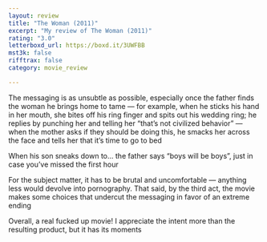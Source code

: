 ```yaml
---
layout: review
title: "The Woman (2011)"
excerpt: "My review of The Woman (2011)"
rating: "3.0"
letterboxd_url: https://boxd.it/3UWFBB
mst3k: false
rifftrax: false
category: movie_review

---
```


The messaging is as unsubtle as possible, especially once the father finds the woman he brings home to tame — for example, when he sticks his hand in her mouth, she bites off his ring finger and spits out his wedding ring; he replies by punching her and telling her “that’s not civilized behavior” — when the mother asks if they should be doing this, he smacks her across the face and tells her that it’s time to go to bed

When his son sneaks down to… the father says “boys will be boys”, just in case you’ve missed the first hour

For the subject matter, it has to be brutal and uncomfortable — anything less would devolve into pornography. That said, by the third act, the movie makes some choices that undercut the messaging in favor of an extreme ending

Overall, a real fucked up movie! I appreciate the intent more than the resulting product, but it has its moments
